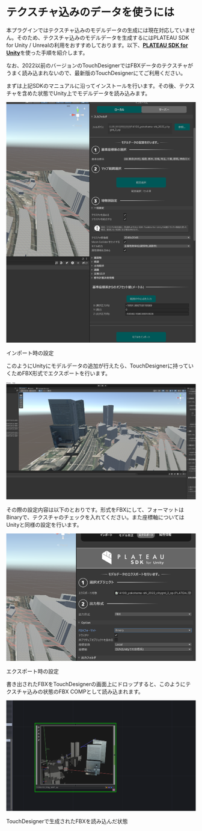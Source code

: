 # テクスチャ込みのデータを使うには

本プラグインではテクスチャ込みのモデルデータの生成には現在対応していません。そのため、テクスチャ込みのモデルデータを生成するにはPLATEAU SDK for Unity / Unrealの利用をおすすめしております。以下、[**PLATEAU SDK for Unity**](https://project-plateau.github.io/PLATEAU-SDK-for-Unity/)を使った手順を紹介します。

なお、2022以前のバージョンのTouchDesignerではFBXデータのテクスチャがうまく読み込まれないので、最新版のTouchDesignerにてご利用ください。

まずは上記SDKのマニュアルに沿ってインストールを行います。その後、テクスチャを含めた状態でUnity上でモデルデータを読み込みます。

![インポート時の設定](../resources/screenshot_2024-09-30_102830.png)

インポート時の設定

このようにUnityにモデルデータの追加が行えたら、TouchDesignerに持っていくためFBX形式でエクスポートを行います。

![](../resources/screenshot_2024-09-30_101317.png)

その際の設定内容は以下のとおりです。形式をFBXにして、フォーマットはBinaryで、テクスチャのチェックを入れてください。また座標軸についてはUnityと同様の設定を行います。

![エクスポート時の設定](../resources/screenshot_2024-09-30_102759.png)

エクスポート時の設定

書き出されたFBXをTouchDesignerの画面上にドロップすると、このようにテクスチャ込みの状態のFBX COMPとして読み込まれます。

![TouchDesignerで生成されたFBXを読み込んだ状態](../resources/screenshot_2024-09-30_102724.png)

TouchDesignerで生成されたFBXを読み込んだ状態